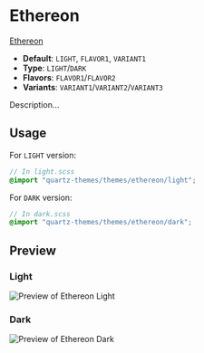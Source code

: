 # Ethereon

[Ethereon](https://www.rohit04saluja.com)

- **Default**: `LIGHT`, `FLAVOR1`, `VARIANT1`
- **Type**: `LIGHT`/`DARK`
- **Flavors**: `FLAVOR1`/`FLAVOR2`
- **Variants**: `VARIANT1`/`VARIANT2`/`VARIANT3`

Description...

## Usage

For `LIGHT` version:

```scss
// In light.scss
@import "quartz-themes/themes/ethereon/light";
```

For `DARK` version:

```scss
// In dark.scss
@import "quartz-themes/themes/ethereon/dark";
```

## Preview

### Light

![Preview of Ethereon Light](preview-light.png)

### Dark

![Preview of Ethereon Dark](preview-dark.png)

